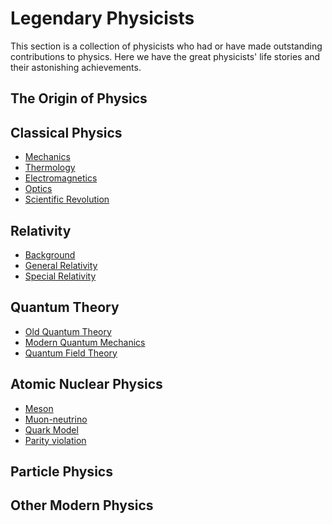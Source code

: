 # Legendary Physicists

This section is a collection of physicists who had or have made outstanding contributions to physics. Here we have the great physicists' life stories and their astonishing achievements.

## **The Origin of Physics** 

## **Classical Physics** 

- [Mechanics](Mechanics.md)
- [Thermology]()
- [Electromagnetics]()
- [Optics]()
- [Scientific Revolution]()

## **Relativity** 

- [Background]()
- [General Relativity]()
- [Special Relativity]()

## **Quantum Theory** 

- [Old Quantum Theory]()
- [Modern Quantum Mechanics]()
- [Quantum Field Theory]()

## **Atomic Nuclear Physics** 

- [Meson]()
- [Muon-neutrino]()
- [Quark Model]()
- [Parity violation]()

## **Particle Physics** 


## **Other Modern Physics**
